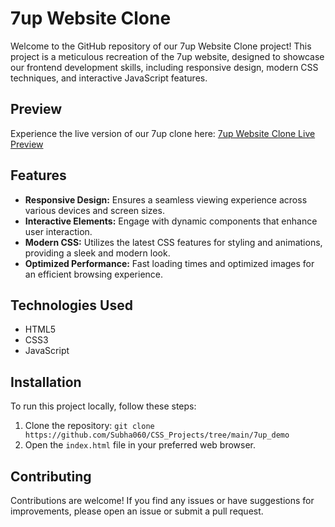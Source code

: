 # 7up Website Clone

Welcome to the GitHub repository of our 7up Website Clone project! This project is a meticulous recreation of the 7up website, designed to showcase our frontend development skills, including responsive design, modern CSS techniques, and interactive JavaScript features.

## Preview

Experience the live version of our 7up clone here: [7up Website Clone Live Preview](https://css-testing-subha-rlz4aea7d-subha-adaks-projects.vercel.app/7up_demo/index.html)

## Features

- **Responsive Design:** Ensures a seamless viewing experience across various devices and screen sizes.
- **Interactive Elements:** Engage with dynamic components that enhance user interaction.
- **Modern CSS:** Utilizes the latest CSS features for styling and animations, providing a sleek and modern look.
- **Optimized Performance:** Fast loading times and optimized images for an efficient browsing experience.

## Technologies Used

- HTML5
- CSS3
- JavaScript

## Installation

To run this project locally, follow these steps:

1. Clone the repository: `git clone https://github.com/Subha060/CSS_Projects/tree/main/7up_demo`
2. Open the `index.html` file in your preferred web browser.

## Contributing

Contributions are welcome! If you find any issues or have suggestions for improvements, please open an issue or submit a pull request.


